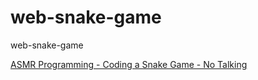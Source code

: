# web-snake-game
web-snake-game

[ASMR Programming - Coding a Snake Game - No Talking](https://www.youtube.com/watch?v=J42SZXS-_Qo)